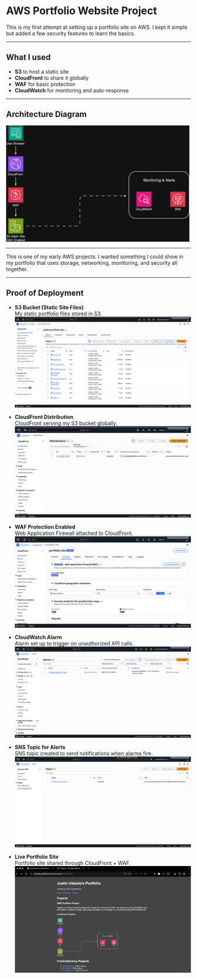 # AWS Portfolio Website Project  

This is my first attempt at setting up a portfolio site on AWS.
I kept it simple but added a few security features to learn the basics.

---


## What I used
- **S3** to host a static site  
- **CloudFront** to share it globally  
- **WAF** for basic protection  
- **CloudWatch** for monitoring and auto-response  

---

## Architecture Diagram
<img src="diagram-v2.png" alt="AWS Architecture" width="500"/>

---

This is one of my early AWS projects. I wanted something I could show in my portfolio that uses storage, networking, monitoring, and security all together.  

---

## Proof of Deployment

- **S3 Bucket (Static Site Files)**  
  My static portfolio files stored in S3.  
  ![S3 Bucket](screenshots/s3-bucket-static-site.png)

- **CloudFront Distribution**  
  CloudFront serving my S3 bucket globally.  
  ![CloudFront Distribution](screenshots/cloudfront-distribution.png)

- **WAF Protection Enabled**  
  Web Application Firewall attached to CloudFront.  
  ![WAF Enabled](screenshots/cloudfront-waf-enabled.png)

- **CloudWatch Alarm**  
  Alarm set up to trigger on unauthorized API calls.  
  ![CloudWatch Alarm](screenshots/cloudwatch-unauthorized-api-alarm.png)

- **SNS Topic for Alerts**  
  SNS topic created to send notifications when alarms fire.  
  ![SNS Alerts](screenshots/sns-security-alerts.png)

- **Live Portfolio Site**  
  Portfolio site shared through CloudFront + WAF.  
  ![Portfolio Live](screenshots/portfolio-site-live.png)
